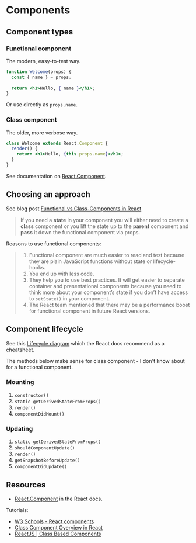 # Components


## Component types

### Functional component

The modern, easy-to-test way.

```jsx
function Welcome(props) {
  const { name } = props;
  
  return <h1>Hello, { name }</h1>;
}
```

Or use directly as `props.name`.


### Class component

The older, more verbose way.

```jsx
class Welcome extends React.Component {
  render() {
    return <h1>Hello, {this.props.name}</h1>;
  }
}
```

See documentation on [React.Component](https://reactjs.org/docs/react-component.html).


## Choosing an approach

See blog post [Functional vs Class-Components in React](https://medium.com/@Zwenza/functional-vs-class-components-in-react-231e3fbd7108)

> If you need a **state** in your component you will either need to create a **class** component or you lift the state up to the **parent** component and **pass** it down the functional component via props.

Reasons to use functional components:

> 1. Functional component are much easier to read and test because they are plain JavaScript functions without state or lifecycle-hooks.
> 2. You end up with less code.
> 3. They help you to use best practices. It will get easier to separate container and presentational components because you need to think more about your component’s state if you don’t have access to `setState()` in your component.
> 4. The React team mentioned that there may be a performance boost for functional component in future React versions.



## Component lifecycle

See this [Lifecycle diagram](https://projects.wojtekmaj.pl/react-lifecycle-methods-diagram/) which the React docs recommend as a cheatsheet.

The methods below make sense for class component - I don't know about for a functional component.

### Mounting

1. `constructor()`
2. `static getDerivedStateFromProps()`
3. `render()`
4. `componentDidMount()`

### Updating

1. `static getDerivedStateFromProps()`
2. `shouldComponentUpdate()`
3. `render()`
4. `getSnapshotBeforeUpdate()`
5. `componentDidUpdate()`


## Resources

- [React.Component](https://reactjs.org/docs/react-component.html) in the React docs.

Tutorials:

- [W3 Schools - React components](https://www.w3schools.com/react/react_components.asp)
- [Class Component Overview in React](https://www.digitalocean.com/community/tutorials/react-class-components)
- [ReactJS \| Class Based Components](https://www.geeksforgeeks.org/reactjs-class-based-components/)

